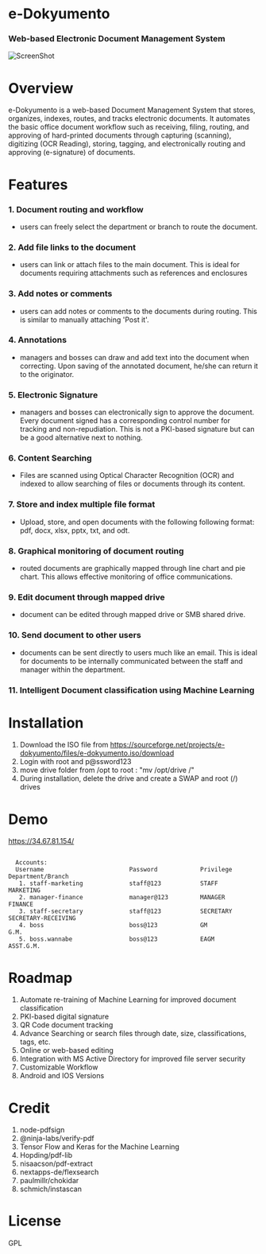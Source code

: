 # e-Dokyumento 
### Web-based Electronic Document Management System 
![ScreenShot](https://raw.githubusercontent.com/nelsonmaligro/e-Dokyumento/master/public/images/edokyu.png)

# Overview
e-Dokyumento is a web-based Document Management System that stores, organizes, indexes, routes, and tracks
electronic documents. It automates the basic office document workflow such as receiving, filing, routing, and approving
of hard-printed documents through capturing (scanning), digitizing (OCR Reading), storing, tagging, and electronically routing 
and approving (e-signature) of documents. 

# Features
### 1. Document routing and workflow 
   - users can freely select the department or branch to route the document.
### 2. Add file links to the document 
   - users can link or attach files to the main document. This is ideal for documents requiring attachments such as references and enclosures
### 3. Add notes or comments 
   - users can add notes or comments to the documents during routing. This is similar to manually attaching 'Post it'.
### 4. Annotations 
   - managers and bosses can draw and add text into the document when correcting. Upon saving of the annotated document, 
   he/she can return it to the originator.
### 5. Electronic Signature 
   - managers and bosses can electronically sign to approve the document. Every document signed has a corresponding control number 
   for tracking and non-repudiation. This is not a PKI-based signature but can be a good alternative next to nothing.
### 6. Content Searching 
   - Files are scanned using Optical Character Recognition (OCR) and indexed to allow searching of files or documents through its content.
### 7. Store and index multiple file format 
   - Upload, store, and open documents with the following following format: pdf, docx, xlsx, pptx, txt, and odt.
### 8. Graphical monitoring of document routing 
   - routed documents are graphically mapped through line chart and pie chart. This allows effective monitoring of office communications.
### 9. Edit document through mapped drive 
   - document can be edited through mapped drive or SMB shared drive.
### 10. Send document to other users 
   - documents can be sent directly to users much like an email. This is ideal for documents to be internally communicated between the staff and manager within the department.
### 11. Intelligent Document classification using Machine Learning

# Installation
  1. Download the ISO file from https://sourceforge.net/projects/e-dokyumento/files/e-dokyumento.iso/download
  2. Login with root and p@ssword123
  3. move drive folder from /opt to root :  "mv /opt/drive /"
  4. During installation, delete the drive and create a SWAP and root (/) drives

# Demo
  https://34.67.81.154/
  <pre><code>
  Accounts:
  Username                        Password            Privilege           Department/Branch
   1. staff-marketing             staff@123           STAFF               MARKETING
   2. manager-finance             manager@123         MANAGER             FINANCE
   3. staff-secretary             staff@123           SECRETARY           SECRETARY-RECEIVING
   4. boss                        boss@123            GM                  G.M.
   5. boss.wannabe                boss@123            EAGM                ASST.G.M.
</code></pre>

# Roadmap

  1. Automate re-training of Machine Learning for improved document classification
  2. PKI-based digital signature
  3. QR Code document tracking
  4. Advance Searching or search files through date, size, classifications, tags, etc.
  5. Online or web-based editing
  6. Integration with MS Active Directory for improved file server security
  7. Customizable Workflow
  9. Android and IOS Versions

# Credit

1. node-pdfsign
2. @ninja-labs/verify-pdf
3. Tensor Flow and Keras for the Machine Learning
4. Hopding/pdf-lib
5. nisaacson/pdf-extract
6. nextapps-de/flexsearch
7. paulmillr/chokidar
8. schmich/instascan


# License
GPL
